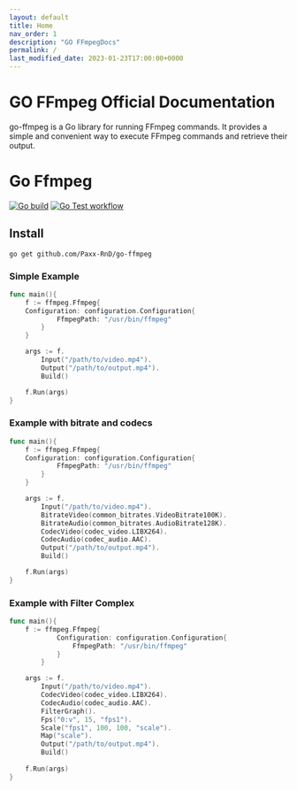 ```yaml
---
layout: default
title: Home
nav_order: 1
description: "GO FFmpegDocs"
permalink: /
last_modified_date: 2023-01-23T17:00:00+0000
---
```


# GO FFmpeg Official Documentation

go-ffmpeg is a Go library for running FFmpeg commands. It provides a simple and convenient way to execute FFmpeg commands and retrieve their output.

# Go Ffmpeg

[![Go build](https://github.com/Paxx-RnD/go-ffmpeg/actions/workflows/go-build.yml/badge.svg)](https://github.com/Paxx-RnD/go-ffmpeg/actions/workflows/go-build.yml)
[![Go Test workflow](https://github.com/Paxx-RnD/go-ffmpeg/actions/workflows/go-test.yml/badge.svg)](https://github.com/Paxx-RnD/go-ffmpeg/actions/workflows/go-test.yml)

## Install
```
go get github.com/Paxx-RnD/go-ffmpeg
```

### Simple Example 
```go
func main(){
    f := ffmpeg.Ffmpeg{
    Configuration: configuration.Configuration{
            FfmpegPath: "/usr/bin/ffmpeg"
        }
    }

    args := f.
        Input("/path/to/video.mp4").
        Output("/path/to/output.mp4").
        Build()

    f.Run(args)
}
```
### Example with bitrate and codecs
```go
func main(){
    f := ffmpeg.Ffmpeg{
    Configuration: configuration.Configuration{
            FfmpegPath: "/usr/bin/ffmpeg"
        }
    }

    args := f.
        Input("/path/to/video.mp4").
        BitrateVideo(common_bitrates.VideoBitrate100K).
        BitrateAudio(common_bitrates.AudioBitrate128K).
        CodecVideo(codec_video.LIBX264).
        CodecAudio(codec_audio.AAC).
        Output("/path/to/output.mp4").
        Build()

    f.Run(args)
}
```
### Example with Filter Complex
```go
func main(){
    f := ffmpeg.Ffmpeg{
            Configuration: configuration.Configuration{
                FfmpegPath: "/usr/bin/ffmpeg"
            }
        }

    args := f.
        Input("/path/to/video.mp4").
        CodecVideo(codec_video.LIBX264).
        CodecAudio(codec_audio.AAC).
        FilterGraph().
        Fps("0:v", 15, "fps1").
        Scale("fps1", 100, 100, "scale").
        Map("scale").
        Output("/path/to/output.mp4").
        Build()
        
    f.Run(args)
}
```
